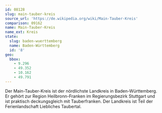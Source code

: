 ```yaml
---
id: 08128
slug: main-tauber-kreis
source_url: 'https://de.wikipedia.org/wiki/Main-Tauber-Kreis'
comparison: 09162
name: Main-Tauber-Kreis
name_ext: Kreis
state:
  slug: baden-wuerttemberg
  name: Baden-Württemberg
  id: '8'
geo:
  bbox:
    - 9.296
    - 49.352
    - 10.162
    - 49.791
---
```


Der Main-Tauber-Kreis ist der nördlichste Landkreis in Baden-Württemberg. Er gehört zur Region Heilbronn-Franken im Regierungsbezirk Stuttgart und ist praktisch deckungsgleich mit Tauberfranken. Der Landkreis ist Teil der Ferienlandschaft Liebliches Taubertal.
